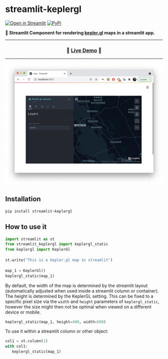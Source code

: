 # streamlit-keplergl

[![Open in Streamlit](https://static.streamlit.io/badges/streamlit_badge_black_white.svg)](https://share.streamlit.io/chrieke/streamlit-keplergl/main/examples/streamlit-keplergl-example.py)
[![PyPi](https://img.shields.io/pypi/v/streamlit-keplergl)](https://pypi.org/project/streamlit-keplergl/)

**🗾 Streamlit Component for rendering [kepler.gl](https://github.com/keplergl/kepler.gl/tree/master/bindings/kepler.gl-jupyter) maps in a streamlit app.**

---

<h3 align="center">
  🎈 <a href="https://share.streamlit.io/chrieke/streamlit-keplergl/main/examples/streamlit-keplergl-example.py">Live Demo</a> 🎈
</h3>

---

<p align="center">
    <img src="./examples/example-screenshot.png" width=700></a>
</p>

## Installation

```bash
pip install streamlit-keplergl
```

## How to use it

```python
import streamlit as st
from streamlit_keplergl import keplergl_static
from keplergl import KeplerGl

st.write("This is a kepler.gl map in streamlit")

map_1 = KeplerGl()
keplergl_static(map_1)
```
By default, the width of the map is determined by the streamlit layout (automatically 
adjusted when used inside a streamlit column or container). The height is determined by the KeplerGL setting.
This can be fixed to a specific pixel size via the `width` and `height` parameters of `keplergl_static`, 
however the size might then not be optimal when viewed on a different device or mobile.

```python
keplergl_static(map_1, height=400, width=500)
```

To use it within a streamlit column or other object:
```python
col1 = st.column(1)
with col1:
   keplergl_static(map_1)
```


